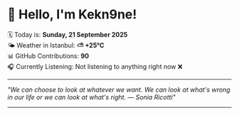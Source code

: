 # 👋 Hello, I'm Kekn9ne!

🗓️ Today is: **Sunday, 21 September 2025**  
🌤️ Weather in Istanbul: **⛅️  +25°C**  
📊 GitHub Contributions: **90**  
🎧 Currently Listening: Not listening to anything right now ❌

---

_"We can choose to look at whatever we want.  We can look at what's wrong in our life or we can look at what's right. — *Sonia Ricotti*"_

---
